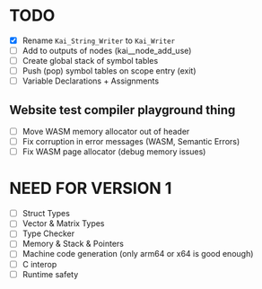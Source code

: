 ﻿# TODO
- [x] Rename `Kai_String_Writer` to `Kai_Writer`
- [ ] Add to outputs of nodes (kai__node_add_use)
- [ ] Create global stack of symbol tables
- [ ] Push (pop) symbol tables on scope entry (exit)
- [ ] Variable Declarations + Assignments

## Website test compiler playground thing
- [ ] Move WASM memory allocator out of header
- [ ] Fix corruption in error messages (WASM, Semantic Errors)
- [ ] Fix WASM page allocator (debug memory issues)

# NEED FOR VERSION 1
- [ ] Struct Types
- [ ] Vector & Matrix Types
- [ ] Type Checker
- [ ] Memory & Stack & Pointers
- [ ] Machine code generation (only arm64 or x64 is good enough)
- [ ] C interop
- [ ] Runtime safety
